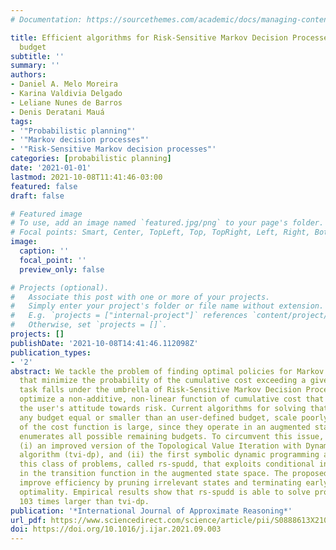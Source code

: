 ```yaml
---
# Documentation: https://sourcethemes.com/academic/docs/managing-content/

title: Efficient algorithms for Risk-Sensitive Markov Decision Processes with limited
  budget
subtitle: ''
summary: ''
authors:
- Daniel A. Melo Moreira
- Karina Valdivia Delgado
- Leliane Nunes de Barros
- Denis Deratani Mauá
tags:
- '"Probabilistic planning"'
- '"Markov decision processes"'
- '"Risk-Sensitive Markov decision processes"'
categories: [probabilistic planning]
date: '2021-01-01'
lastmod: 2021-10-08T11:41:46-03:00
featured: false
draft: false

# Featured image
# To use, add an image named `featured.jpg/png` to your page's folder.
# Focal points: Smart, Center, TopLeft, Top, TopRight, Left, Right, BottomLeft, Bottom, BottomRight.
image:
  caption: ''
  focal_point: ''
  preview_only: false

# Projects (optional).
#   Associate this post with one or more of your projects.
#   Simply enter your project's folder or file name without extension.
#   E.g. `projects = ["internal-project"]` references `content/project/deep-learning/index.md`.
#   Otherwise, set `projects = []`.
projects: []
publishDate: '2021-10-08T14:41:46.112098Z'
publication_types:
- '2'
abstract: We tackle the problem of finding optimal policies for Markov Decision Processes,
  that minimize the probability of the cumulative cost exceeding a given budget. Such
  task falls under the umbrella of Risk-Sensitive Markov Decision Processes, which
  optimize a non-additive, non-linear function of cumulative cost that incorporates
  the user's attitude towards risk. Current algorithms for solving that task, for
  any budget equal or smaller than an user-defined budget, scale poorly when the support
  of the cost function is large, since they operate in an augmented state space which
  enumerates all possible remaining budgets. To circumvent this issue, we develop
  (i) an improved version of the Topological Value Iteration with Dynamic Programming
  algorithm (tvi-dp), and (ii) the first symbolic dynamic programming algorithm for
  this class of problems, called rs-spudd, that exploits conditional independence
  in the transition function in the augmented state space. The proposed algorithms
  improve efficiency by pruning irrelevant states and terminating early, without sacrificing
  optimality. Empirical results show that rs-spudd is able to solve problems up to
  103 times larger than tvi-dp.
publication: '*International Journal of Approximate Reasoning*'
url_pdf: https://www.sciencedirect.com/science/article/pii/S0888613X21001389
doi: https://doi.org/10.1016/j.ijar.2021.09.003
---
```

